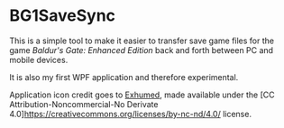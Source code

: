 # BG1SaveSync

This is a simple tool to make it easier to transfer save game files for the game
*Baldur's Gate: Enhanced Edition* back and forth between PC and mobile devices.

It is also my first WPF application and therefore experimental.

Application icon credit goes to [Exhumed](https://3xhumed.deviantart.com/),
made available under the [CC Attribution-Noncommercial-No Derivate 4.0]<https://creativecommons.org/licenses/by-nc-nd/4.0/>
license.

